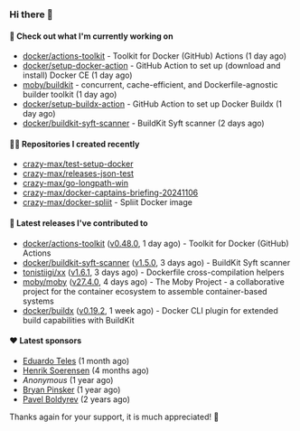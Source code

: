 ### Hi there 👋

#### 👷 Check out what I'm currently working on

- [docker/actions-toolkit](https://github.com/docker/actions-toolkit) - Toolkit for Docker (GitHub) Actions (1 day ago)
- [docker/setup-docker-action](https://github.com/docker/setup-docker-action) - GitHub Action to set up (download and install) Docker CE (1 day ago)
- [moby/buildkit](https://github.com/moby/buildkit) - concurrent, cache-efficient, and Dockerfile-agnostic builder toolkit (1 day ago)
- [docker/setup-buildx-action](https://github.com/docker/setup-buildx-action) - GitHub Action to set up Docker Buildx (1 day ago)
- [docker/buildkit-syft-scanner](https://github.com/docker/buildkit-syft-scanner) - BuildKit Syft scanner (2 days ago)

#### 👨‍💻 Repositories I created recently

- [crazy-max/test-setup-docker](https://github.com/crazy-max/test-setup-docker)
- [crazy-max/releases-json-test](https://github.com/crazy-max/releases-json-test)
- [crazy-max/go-longpath-win](https://github.com/crazy-max/go-longpath-win)
- [crazy-max/docker-captains-briefing-20241106](https://github.com/crazy-max/docker-captains-briefing-20241106)
- [crazy-max/docker-spliit](https://github.com/crazy-max/docker-spliit) - Spliit Docker image

#### 🚀 Latest releases I've contributed to

- [docker/actions-toolkit](https://github.com/docker/actions-toolkit) ([v0.48.0](https://github.com/docker/actions-toolkit/releases/tag/v0.48.0), 1 day ago) - Toolkit for Docker (GitHub) Actions
- [docker/buildkit-syft-scanner](https://github.com/docker/buildkit-syft-scanner) ([v1.5.0](https://github.com/docker/buildkit-syft-scanner/releases/tag/v1.5.0), 3 days ago) - BuildKit Syft scanner
- [tonistiigi/xx](https://github.com/tonistiigi/xx) ([v1.6.1](https://github.com/tonistiigi/xx/releases/tag/v1.6.1), 3 days ago) - Dockerfile cross-compilation helpers
- [moby/moby](https://github.com/moby/moby) ([v27.4.0](https://github.com/moby/moby/releases/tag/v27.4.0), 4 days ago) - The Moby Project - a collaborative project for the container ecosystem to assemble container-based systems
- [docker/buildx](https://github.com/docker/buildx) ([v0.19.2](https://github.com/docker/buildx/releases/tag/v0.19.2), 1 week ago) - Docker CLI plugin for extended build capabilities with BuildKit

#### ❤️ Latest sponsors
- [Eduardo Teles](https://github.com/eduardoteles17) (1 month ago)
- [Henrik Soerensen](https://github.com/hsoerensen) (4 months ago)
- _Anonymous_ (1 year ago)
- [Bryan Pinsker](https://github.com/BryanPinsker) (1 year ago)
- [Pavel Boldyrev](https://github.com/bpg) (2 years ago)

Thanks again for your support, it is much appreciated! 🙏
